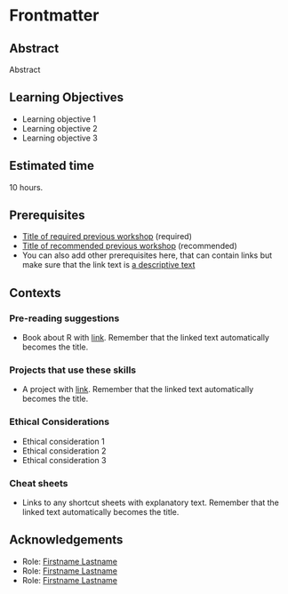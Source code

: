 # Frontmatter

## Abstract

Abstract

## Learning Objectives

- Learning objective 1
- Learning objective 2
- Learning objective 3

## Estimated time

10 hours.

## Prerequisites

- [Title of required previous workshop](http://www.github.com/DHRI-Curriculum/<workshop>/) (required)
- [Title of recommended previous workshop](http://www.github.com/DHRI-Curriculum/<workshop>/) (recommended)
- You can also add other prerequisites here, that can contain links but make sure that the link text is [a descriptive text](<link>)

## Contexts

### Pre-reading suggestions

- Book about R with [link](http://www.google.com). Remember that the linked text automatically becomes the title.

### Projects that use these skills

- A project with [link](http://www.google.com). Remember that the linked text automatically becomes the title.

### Ethical Considerations

- Ethical consideration 1
- Ethical consideration 2
- Ethical consideration 3

### Cheat sheets

- Links to any shortcut sheets with explanatory text. Remember that the linked text automatically becomes the title.

## Acknowledgements

- Role: [Firstname Lastname](<personal website>)
- Role: [Firstname Lastname](<personal website>)
- Role: [Firstname Lastname](<personal website>)
